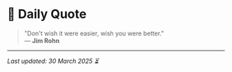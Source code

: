 # 📜 Daily Quote

> "Don't wish it were easier, wish you were better."  
> — **Jim Rohn**

---

_Last updated: 30 March 2025 ⏳_
